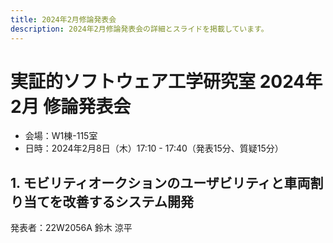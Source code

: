 ```yaml
---
title: 2024年2月修論発表会
description: 2024年2月修論発表会の詳細とスライドを掲載しています。
---
```


<script src="https://deno.land/x/embed_pdf@v1.3.0/mod.js" type="module"></script>
<style>
embed-pdf {
  display: block;
  width: 75%;
  height: min(65vw, 75vh);
  margin: 2em auto;
}
</style>

# 実証的ソフトウェア工学研究室 2024年2月 修論発表会

- 会場：W1棟-115室
- 日時：2024年2月8日（木）17:10 - 17:40（発表15分、質疑15分）

## 1. モビリティオークションのユーザビリティと車両割り当てを改善するシステム開発

発表者：22W2056A 鈴木 涼平

<embed-pdf src="./22W2056A.pdf"></embed-pdf>

